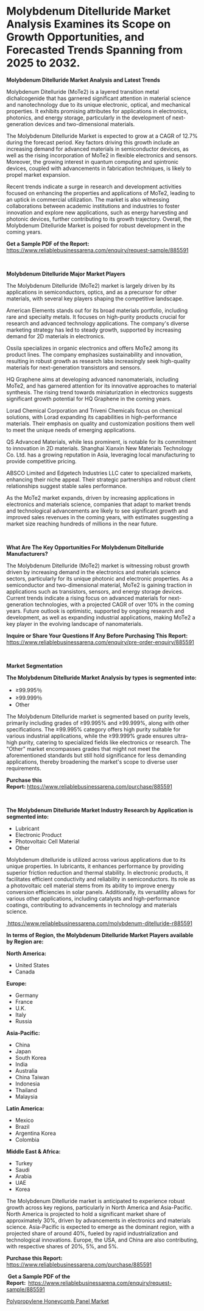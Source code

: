 <p><h1>Molybdenum Ditelluride Market Analysis Examines its Scope on Growth Opportunities, and Forecasted Trends Spanning from 2025 to 2032.</h1></p><p><strong>Molybdenum Ditelluride Market Analysis and Latest Trends</strong></p>
<p><p>Molybdenum Ditelluride (MoTe2) is a layered transition metal dichalcogenide that has garnered significant attention in material science and nanotechnology due to its unique electronic, optical, and mechanical properties. It exhibits promising attributes for applications in electronics, photonics, and energy storage, particularly in the development of next-generation devices and two-dimensional materials.</p><p>The Molybdenum Ditelluride Market is expected to grow at a CAGR of 12.7% during the forecast period. Key factors driving this growth include an increasing demand for advanced materials in semiconductor devices, as well as the rising incorporation of MoTe2 in flexible electronics and sensors. Moreover, the growing interest in quantum computing and spintronic devices, coupled with advancements in fabrication techniques, is likely to propel market expansion.</p><p>Recent trends indicate a surge in research and development activities focused on enhancing the properties and applications of MoTe2, leading to an uptick in commercial utilization. The market is also witnessing collaborations between academic institutions and industries to foster innovation and explore new applications, such as energy harvesting and photonic devices, further contributing to its growth trajectory. Overall, the Molybdenum Ditelluride Market is poised for robust development in the coming years.</p></p>
<p><strong>Get a Sample PDF of the Report:&nbsp;</strong> <a href="https://www.reliablebusinessarena.com/enquiry/request-sample/885591?utm_campaign=2637&utm_medium=2&utm_source=Github&utm_content=ia&utm_term=01042025&utm_id=molybdenum-ditelluride">https://www.reliablebusinessarena.com/enquiry/request-sample/885591</a></p>
<p>&nbsp;</p>
<p><strong>Molybdenum Ditelluride Major Market Players</strong></p>
<p><p>The Molybdenum Ditelluride (MoTe2) market is largely driven by its applications in semiconductors, optics, and as a precursor for other materials, with several key players shaping the competitive landscape.</p><p>American Elements stands out for its broad materials portfolio, including rare and specialty metals. It focuses on high-purity products crucial for research and advanced technology applications. The company's diverse marketing strategy has led to steady growth, supported by increasing demand for 2D materials in electronics.</p><p>Ossila specializes in organic electronics and offers MoTe2 among its product lines. The company emphasizes sustainability and innovation, resulting in robust growth as research labs increasingly seek high-quality materials for next-generation transistors and sensors.</p><p>HQ Graphene aims at developing advanced nanomaterials, including MoTe2, and has garnered attention for its innovative approaches to material synthesis. The rising trend towards miniaturization in electronics suggests significant growth potential for HQ Graphene in the coming years.</p><p>Lorad Chemical Corporation and Triveni Chemicals focus on chemical solutions, with Lorad expanding its capabilities in high-performance materials. Their emphasis on quality and customization positions them well to meet the unique needs of emerging applications.</p><p>QS Advanced Materials, while less prominent, is notable for its commitment to innovation in 2D materials. Shanghai Xianxin New Materials Technology Co. Ltd. has a growing reputation in Asia, leveraging local manufacturing to provide competitive pricing.</p><p>ABSCO Limited and Edgetech Industries LLC cater to specialized markets, enhancing their niche appeal. Their strategic partnerships and robust client relationships suggest stable sales performance.</p><p>As the MoTe2 market expands, driven by increasing applications in electronics and materials science, companies that adapt to market trends and technological advancements are likely to see significant growth and improved sales revenues in the coming years, with estimates suggesting a market size reaching hundreds of millions in the near future.</p></p>
<p>&nbsp;</p>
<p><strong>What Are The Key Opportunities For Molybdenum Ditelluride Manufacturers?</strong></p>
<p><p>The Molybdenum Ditelluride (MoTe2) market is witnessing robust growth driven by increasing demand in the electronics and materials science sectors, particularly for its unique photonic and electronic properties. As a semiconductor and two-dimensional material, MoTe2 is gaining traction in applications such as transistors, sensors, and energy storage devices. Current trends indicate a rising focus on advanced materials for next-generation technologies, with a projected CAGR of over 10% in the coming years. Future outlook is optimistic, supported by ongoing research and development, as well as expanding industrial applications, making MoTe2 a key player in the evolving landscape of nanomaterials.</p></p>
<p><strong>Inquire or Share Your Questions If Any Before Purchasing This Report:</strong> <a href="https://www.reliablebusinessarena.com/enquiry/pre-order-enquiry/885591?utm_campaign=2637&utm_medium=2&utm_source=Github&utm_content=ia&utm_term=01042025&utm_id=molybdenum-ditelluride">https://www.reliablebusinessarena.com/enquiry/pre-order-enquiry/885591</a></p>
<p>&nbsp;</p>
<p><strong>Market Segmentation</strong></p>
<p><strong>The Molybdenum Ditelluride Market Analysis by types is segmented into:</strong></p>
<p><ul><li>≥99.995％</li><li>≥99.999％</li><li>Other</li></ul></p>
<p><p>The Molybdenum Ditelluride market is segmented based on purity levels, primarily including grades of ≥99.995% and ≥99.999%, along with other specifications. The ≥99.995% category offers high purity suitable for various industrial applications, while the ≥99.999% grade ensures ultra-high purity, catering to specialized fields like electronics or research. The "Other" market encompasses grades that might not meet the aforementioned standards but still hold significance for less demanding applications, thereby broadening the market's scope to diverse user requirements.</p></p>
<p><strong>Purchase this Report:&nbsp;</strong><a href="https://www.reliablebusinessarena.com/purchase/885591?utm_campaign=2637&utm_medium=2&utm_source=Github&utm_content=ia&utm_term=01042025&utm_id=molybdenum-ditelluride">https://www.reliablebusinessarena.com/purchase/885591</a></p>
<p>&nbsp;</p>
<p><strong>The Molybdenum Ditelluride Market Industry Research by Application is segmented into:</strong></p>
<p><ul><li>Lubricant</li><li>Electronic Product</li><li>Photovoltaic Cell Material</li><li>Other</li></ul></p>
<p><p>Molybdenum ditelluride is utilized across various applications due to its unique properties. In lubricants, it enhances performance by providing superior friction reduction and thermal stability. In electronic products, it facilitates efficient conductivity and reliability in semiconductors. Its role as a photovoltaic cell material stems from its ability to improve energy conversion efficiencies in solar panels. Additionally, its versatility allows for various other applications, including catalysts and high-performance coatings, contributing to advancements in technology and materials science.</p></p>
<p><a href="https://www.reliablebusinessarena.com/molybdenum-ditelluride-r885591?utm_campaign=2637&utm_medium=2&utm_source=Github&utm_content=ia&utm_term=01042025&utm_id=molybdenum-ditelluride">&nbsp;https://www.reliablebusinessarena.com/molybdenum-ditelluride-r885591</a></p>
<p><strong>In terms of Region, the Molybdenum Ditelluride Market Players available by Region are:</strong></p>
<p>
    <p> <strong> North America: </strong>
        <ul>
            <li>United States</li>
            <li>Canada</li>
        </ul>
        </p> 
    <p> <strong> Europe: </strong>
        <ul>
            <li>Germany</li>
            <li>France</li>
            <li>U.K.</li>
            <li>Italy</li>
            <li>Russia</li>
        </ul>
        </p> 
    <p> <strong> Asia-Pacific: </strong>
        <ul>
            <li>China</li>
            <li>Japan</li>
            <li>South Korea</li>
            <li>India</li>
            <li>Australia</li>
            <li>China Taiwan</li>
            <li>Indonesia</li>
            <li>Thailand</li>
            <li>Malaysia</li>
        </ul>
        </p> 
    <p> <strong> Latin America: </strong>
        <ul>
            <li>Mexico</li>
            <li>Brazil</li>
            <li>Argentina Korea</li>
            <li>Colombia</li>
        </ul>
        </p> 
    <p> <strong> Middle East & Africa: </strong>
        <ul>
            <li>Turkey</li>
            <li>Saudi</li>
            <li>Arabia</li>
            <li>UAE</li>
            <li>Korea</li>
        </ul>
    </p>
    </p>
<p><p>The Molybdenum Ditelluride market is anticipated to experience robust growth across key regions, particularly in North America and Asia-Pacific. North America is projected to hold a significant market share of approximately 30%, driven by advancements in electronics and materials science. Asia-Pacific is expected to emerge as the dominant region, with a projected share of around 40%, fueled by rapid industrialization and technological innovations. Europe, the USA, and China are also contributing, with respective shares of 20%, 5%, and 5%.</p></p>
<p><strong>Purchase this Report: </strong><a href="https://www.reliablebusinessarena.com/purchase/885591?utm_campaign=2637&utm_medium=2&utm_source=Github&utm_content=ia&utm_term=01042025&utm_id=molybdenum-ditelluride">https://www.reliablebusinessarena.com/purchase/885591</a></p>
<p>&nbsp;<strong>Get a Sample PDF of the Report:&nbsp;&nbsp;</strong><a href="https://www.reliablebusinessarena.com/enquiry/request-sample/885591?utm_campaign=2637&utm_medium=2&utm_source=Github&utm_content=ia&utm_term=01042025&utm_id=molybdenum-ditelluride">https://www.reliablebusinessarena.com/enquiry/request-sample/885591</a></p>
<p><strong></strong></p>
<p><p><a href="https://github.com/ovtkosle/Market-Research-Report-List-1/blob/main/polypropylene-honeycomb-panel-market.md?utm_campaign=2637&utm_medium=2&utm_source=Github&utm_content=ia&utm_term=01042025&utm_id=molybdenum-ditelluride">Polypropylene Honeycomb Panel Market</a></p></p>
